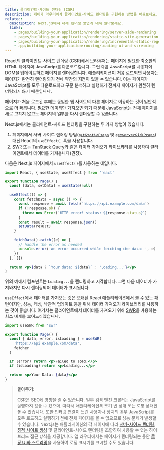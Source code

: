 ```yaml
---
title: 클라이언트-사이드 렌더링 (CSR)
description: 페이지 라우터에서 클라이언트-사이드 렌더링을 구현하는 방법을 배워보세요.
related:
  description: Next.js에서 대체 렌더링 방법에 대해 알아보세요.
  links:
    - pages/building-your-application/rendering/server-side-rendering
    - pages/building-your-application/rendering/static-site-generation
    - pages/building-your-application/rendering/incremental-static-regeneration
    - app/building-your-application/routing/loading-ui-and-streaming
---
```


React의 클라이언트-사이드 렌더링 (CSR)에서 브라우저는 페이지에 필요한 최소한의 HTML 페이지와 JavaScript를 다운로드합니다. 그런 다음 JavaScript를 사용하여 DOM을 업데이트하고 페이지를 렌더링합니다. 애플리케이션이 처음 로드되면 사용자는 페이지가 완전히 렌더링되기 전에 약간의 지연이 있을 수 있습니다. 이는 페이지가 JavaScript를 모두 다운로드하고 구문 분석하고 실행하기 전까지 페이지가 완전히 렌더링되지 않기 때문입니다.

페이지가 처음 로드된 후에는 동일한 웹 사이트의 다른 페이지로 이동하는 것이 일반적으로 더 빠릅니다. 필요한 데이터만 가져오면 되기 때문에 JavaScript는 전체 페이지를 새로 고치지 않고도 페이지의 일부를 다시 렌더링할 수 있습니다.

Next.js에서는 클라이언트-사이드 렌더링을 구현하는 두 가지 방법이 있습니다.

1. 페이지에서 서버-사이드 렌더링 방법([`getStaticProps`](/docs/pages/building-your-application/data-fetching/get-static-props) 및 [`getServerSideProps`](/docs/pages/building-your-application/data-fetching/get-server-side-props)) 대신 React의 `useEffect()` 훅을 사용합니다.
2. [SWR](https://swr.vercel.app/) 또는 [TanStack Query](https://tanstack.com/query/latest/)와 같은 데이터 가져오기 라이브러리를 사용하여 클라이언트에서 데이터를 가져옵니다(권장).

다음은 Next.js 페이지에서 `useEffect()`를 사용하는 예입니다.

```jsx filename="pages/index.js"
import React, { useState, useEffect } from 'react'

export function Page() {
  const [data, setData] = useState(null)

  useEffect(() => {
    const fetchData = async () => {
      const response = await fetch('https://api.example.com/data')
      if (!response.ok) {
        throw new Error(`HTTP error! status: ${response.status}`)
      }
      const result = await response.json()
      setData(result)
    }

    fetchData().catch((e) => {
      // handle the error as needed
      console.error('An error occurred while fetching the data: ', e)
    })
  }, [])

  return <p>{data ? `Your data: ${data}` : 'Loading...'}</p>
}
```

위의 예에서 컴포넌트는 `Loading...`을 렌더링하고 시작합니다. 그런 다음 데이터가 가져와지면 다시 렌더링되어 데이터가 표시됩니다.

`useEffect`에서 데이터를 가져오는 것은 오래된 React 애플리케이션에서 볼 수 있는 패턴이지만, 성능, 캐싱, 낙관적 업데이트 등을 위해 데이터 가져오기 라이브러리를 사용하는 것이 좋습니다. 여기서는 클라이언트에서 데이터를 가져오기 위해 [SWR](https://swr.vercel.app/)을 사용하는 최소 예제를 보여드리겠습니다.

```jsx filename="pages/index.js"
import useSWR from 'swr'

export function Page() {
  const { data, error, isLoading } = useSWR(
    'https://api.example.com/data',
    fetcher
  )

  if (error) return <p>Failed to load.</p>
  if (isLoading) return <p>Loading...</p>

  return <p>Your Data: {data}</p>
}
```

> **알아두기**:
>
> CSR은 SEO에 영향을 줄 수 있습니다. 일부 검색 엔진 크롤러는 JavaScript를 실행하지 않을 수 있으며, 따라서 애플리케이션의 초기 빈 상태 또는 로딩 상태만 볼 수 있습니다. 또한 인터넷 연결이 느린 사용자나 장치의 경우 JavaScript를 모두 로드하고 실행하기 전에 전체 페이지를 볼 수 없으므로 성능 문제가 발생할 수 있습니다. Next.js는 애플리케이션의 각 페이지에 따라 [서버-사이드 렌더링](/docs/pages/building-your-application/rendering/server-side-rendering), [정적 사이트 생성](/docs/pages/building-your-application/rendering/static-site-generation) 및 클라이언트-사이드 렌더링을 조합하여 사용할 수 있는 하이브리드 접근 방식을 제공합니다. 앱 라우터에서는 페이지가 렌더링되는 동안 [로딩 UI와 스트리밍](/docs/app/building-your-application/routing/loading-ui-and-streaming)을 사용하여 로딩 표시기를 표시할 수도 있습니다.